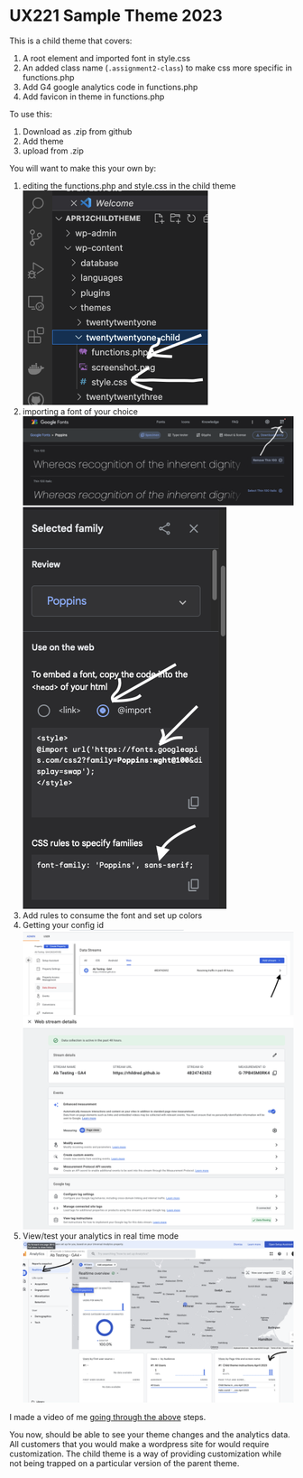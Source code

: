 # UX221 Sample Theme 2023

This is a child theme that covers:

1. A root element and imported font in style.css
2. An added class name (`.assignment2-class`) to make css more specific in functions.php
3. Add G4 google analytics code in functions.php
4. Add favicon in theme in functions.php

To use this:

1. Download as .zip from github
2. Add theme
3. upload from .zip

You will want to make this your own by:

1. editing the functions.php and style.css in the child theme
![functions.php style.css](README_Images/InVSCodeEditStyleAndFunction.png)
2. importing a font of your choice
![select fonts](README_Images/SelectGoogleFontSample.png)
![google fonts](README_Images/GetGFontCodeForStyle.css.png)
3. Add rules to consume the font and set up colors
4. Getting your config id
![expand stream details](README_Images/SelectDataStreamDetails.png)
![url can be anything here](README_Images/WebStreamDetails.png)
5. View/test your analytics in real time mode
![view in real time mode](README_Images/ViewingAnalytics.png)

I made a video of me [going through the above](https://youtu.be/aN50z2LE9mQ) steps.

You now, should be able to see your theme changes and the analytics data. All customers that you would make a wordpress site for would require customization. The child theme is a way of providing customization while not being trapped on a particular version of the parent theme.

